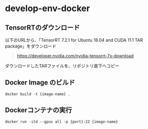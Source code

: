 # develop-env-docker
## TensorRTのダウンロード
以下のURLから、「TensorRT 7.2.1 for Ubuntu 18.04 and CUDA 11.1 TAR package」をダウンロード <br>
> https://developer.nvidia.com/nvidia-tensorrt-7x-download <br>

ダウンロードしたTARファイルを、リポジトリ直下へコピー <br>
## Docker Image のビルド
```
docker build -t {image-name} .
```
## Dockerコンテナの実行
```
docker run -itd --gpus all -p {port}:22 {image-name}
```